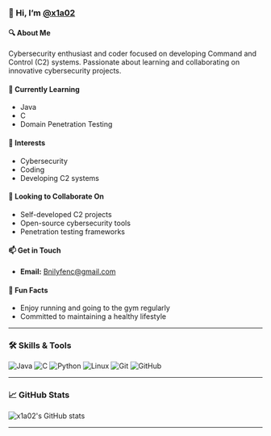 <!-- Banner Image (optional) -->
<!-- 
![Banner](https://your-image-url.com/banner.png)
-->

### 👋 Hi, I’m [@x1a02](https://github.com/x1a02)

#### 🔍 **About Me**
Cybersecurity enthusiast and coder focused on developing Command and Control (C2) systems. Passionate about learning and collaborating on innovative cybersecurity projects.

#### 🌱 **Currently Learning**
- Java
- C
- Domain Penetration Testing

#### 🎯 **Interests**
- Cybersecurity
- Coding
- Developing C2 systems

#### 🤝 **Looking to Collaborate On**
- Self-developed C2 projects
- Open-source cybersecurity tools
- Penetration testing frameworks

#### 📫 **Get in Touch**
- **Email:** [Bnilyfenc@gmail.com](mailto:Bnilyfenc@gmail.com)

#### 🎉 **Fun Facts**
- Enjoy running and going to the gym regularly
- Committed to maintaining a healthy lifestyle

---

### 🛠️ **Skills & Tools**

![Java](https://img.shields.io/badge/-Java-333333?style=flat&logo=java)
![C](https://img.shields.io/badge/-C-555555?style=flat&logo=c)
![Python](https://img.shields.io/badge/-Python-3776AB?style=flat&logo=python)
![Linux](https://img.shields.io/badge/-Linux-FCC624?style=flat&logo=linux)
![Git](https://img.shields.io/badge/-Git-F05032?style=flat&logo=git)
![GitHub](https://img.shields.io/badge/-GitHub-181717?style=flat&logo=github)

---

### 📈 **GitHub Stats**

![x1a02's GitHub stats](https://github-readme-stats.vercel.app/api?username=x1a02&show_icons=true&theme=radical)

---
